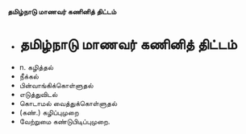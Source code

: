 **தமிழ்நாடு மாணவர் கணினித் திட்டம்**
- # தமிழ்நாடு மாணவர் கணினித் திட்டம்
- n. கழித்தல்
- நீக்கல்
- பின்வாங்கிக்கொள்ளுதல்
- எடுத்துவிடல்
- கொடாமல் வைத்துக்கொள்ளுதல்
- (கண்.) கழிப்புமுறை
- வேற்றுமை   கண்டுபிடிப்புமுறை.

